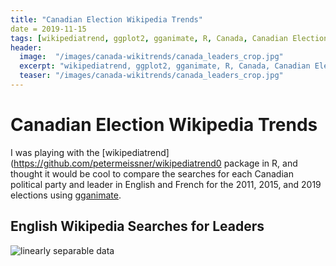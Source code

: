 ```yaml
---
title: "Canadian Election Wikipedia Trends"
date = 2019-11-15
tags: [wikipediatrend, ggplot2, gganimate, R, Canada, Canadian Elections]
header:
  image:  "/images/canada-wikitrends/canada_leaders_crop.jpg"
  excerpt: "wikipediatrend, ggplot2, gganimate, R, Canada, Canadian Elections"
  teaser: "/images/canada-wikitrends/canada_leaders_crop.jpg"
---
```


# Canadian Election Wikipedia Trends

I was playing with the [wikipediatrend](https://github.com/petermeissner/wikipediatrend0 package in R, and thought it would be cool to compare the searches for each Canadian political party and leader in English and French for the 2011, 2015, and 2019 elections using [gganimate](https://github.com/thomasp85/gganimate).

## English Wikipedia Searches for Leaders
<img src="{{ site.url }}{{ site.baseurl }}/images/lead_anim_en.gif" alt="linearly separable data">


